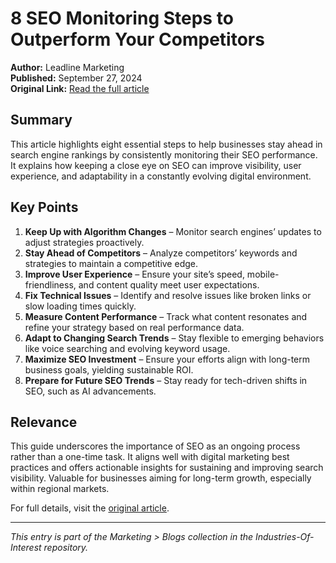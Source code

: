 # 8 SEO Monitoring Steps to Outperform Your Competitors

**Author:** Leadline Marketing  
**Published:** September 27, 2024  
**Original Link:** [Read the full article](https://leadlinemarketing.com/resources/the-importance-of-regular-seo-monitoring/)

## Summary

This article highlights eight essential steps to help businesses stay ahead in search engine rankings by consistently monitoring their SEO performance. It explains how keeping a close eye on SEO can improve visibility, user experience, and adaptability in a constantly evolving digital environment.

## Key Points

1. **Keep Up with Algorithm Changes** – Monitor search engines’ updates to adjust strategies proactively.  
2. **Stay Ahead of Competitors** – Analyze competitors’ keywords and strategies to maintain a competitive edge.  
3. **Improve User Experience** – Ensure your site’s speed, mobile-friendliness, and content quality meet user expectations.  
4. **Fix Technical Issues** – Identify and resolve issues like broken links or slow loading times quickly.  
5. **Measure Content Performance** – Track what content resonates and refine your strategy based on real performance data.  
6. **Adapt to Changing Search Trends** – Stay flexible to emerging behaviors like voice searching and evolving keyword usage.  
7. **Maximize SEO Investment** – Ensure your efforts align with long-term business goals, yielding sustainable ROI.  
8. **Prepare for Future SEO Trends** – Stay ready for tech-driven shifts in SEO, such as AI advancements.

## Relevance

This guide underscores the importance of SEO as an ongoing process rather than a one-time task. It aligns well with digital marketing best practices and offers actionable insights for sustaining and improving search visibility. Valuable for businesses aiming for long-term growth, especially within regional markets.

For full details, visit the [original article](https://leadlinemarketing.com/resources/the-importance-of-regular-seo-monitoring/).

---

*This entry is part of the Marketing > Blogs collection in the Industries-Of-Interest repository.*
